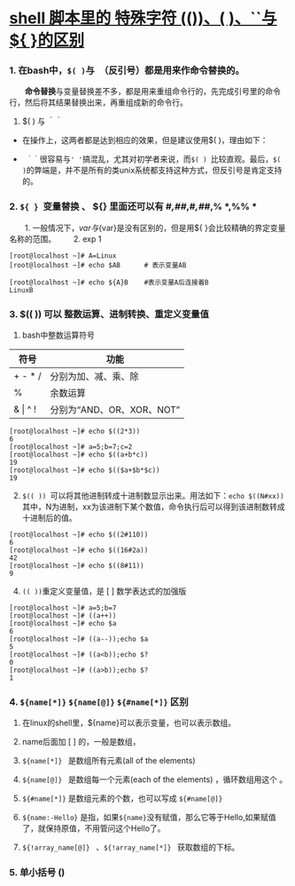 # [shell 脚本里的 特殊字符 $(( ))、$( )、``与${ }的区别](https://www.cnblogs.com/chenpython123/p/11052276.html)

### 1. 在bash中，`$( )`与`` ``（反引号）都是用来作命令替换的。

　　**命令替换**与变量替换差不多，都是用来重组命令行的，先完成引号里的命令行，然后将其结果替换出来，再重组成新的命令行。

1. $( ) 与 ｀｀

* 在操作上，这两者都是达到相应的效果，但是建议使用$( )，理由如下：

* ` ｀｀`很容易与` ' ' `搞混乱，尤其对初学者来说，而`$( ) `比较直观。最后，`$( )`的弊端是，并不是所有的类unix系统都支持这种方式，但反引号是肯定支持的。



### 2. `${ } `变量替换 、 ${} 里面还可以有  #*,##*,#*,##*,% *,%% * 

　　1. 一般情况下，$var与${var}是没有区别的，但是用${ }会比较精确的界定变量名称的范围。
  　　2. exp 1

```
[root@localhost ~]# A=Linux
[root@localhost ~]# echo $AB      # 表示变量AB

[root@localhost ~]# echo ${A}B    #表示变量A后连接着B
LinuxB
```



### 3. $(( )) 可以 整数运算、进制转换、重定义变量值

1. bash中整数运算符号

| 符号     | 功能                      |
| -------- | ------------------------- |
| + - * /  | 分别为加、减、乘、除      |
| %        | 余数运算                  |
| & \| ^ ! | 分别为“AND、OR、XOR、NOT” |



```
[root@localhost ~]# echo $((2*3))
6
[root@localhost ~]# a=5;b=7;c=2
[root@localhost ~]# echo $((a+b*c))
19
[root@localhost ~]# echo $(($a+$b*$c))
19
```

2. `$(( )) `可以将其他进制转成十进制数显示出来。用法如下：`echo $((N#xx))`
   其中，N为进制，xx为该进制下某个数值，命令执行后可以得到该进制数转成十进制后的值。

```
[root@localhost ~]# echo $((2#110))
6
[root@localhost ~]# echo $((16#2a))
42
[root@localhost ~]# echo $((8#11))
9
```

4. ` (( )) `重定义变量值，是 [ ] 数学表达式的加强版

```
[root@localhost ~]# a=5;b=7
[root@localhost ~]# ((a++))
[root@localhost ~]# echo $a
6
[root@localhost ~]# ((a--));echo $a
5
[root@localhost ~]# ((a<b));echo $?
0
[root@localhost ~]# ((a>b));echo $?
1
```

### 4. `${name[*]}`  ` ${name[@]} ` ` ${#name[*]} ` 区别

1. 在linux的shell里，${name}可以表示变量，也可以表示数组。
2. name后面加 [ ] 的，一般是数组，
3. `${name[*]} `   是数组所有元素(all of the elements)
4. `${name[@]} `  是数组每一个元素(each of the elements)  ，循环数组用这个 。

5. `${#name[*]}`  是数组元素的个数，也可以写成  `${#name[@]} `

6. `${name:-Hello}` 是指，如果`${name}`没有赋值，那么它等于Hello,如果赋值了，就保持原值，不用管问这个Hello了。

7. `${!array_name[@]} `  、`${!array_name[*]} `  获取数组的下标。



### 5. **单小括号 ()**







　　　